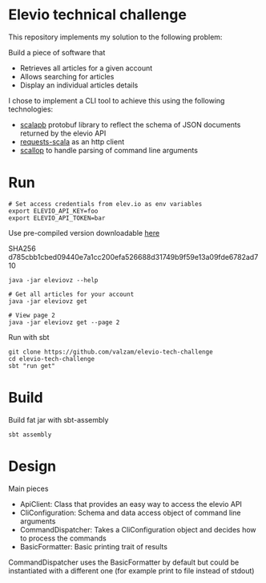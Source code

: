 # Elevio technical challenge
This repository implements my solution to the following problem:

Build a piece of software that

- Retrieves all articles for a given account
- Allows searching for articles
- Display an individual articles details

I chose to implement a CLI tool to achieve this using the following technologies:

- [scalapb](https://scalapb.github.io/json.html) protobuf library to reflect the schema of JSON documents returned by the elevio API
- [requests-scala](https://github.com/lihaoyi/requests-scala) as an http client
- [scallop](https://github.com/scallop/scallop) to handle parsing of command line arguments

# Run
```
# Set access credentials from elev.io as env variables
export ELEVIO_API_KEY=foo
export ELEVIO_API_TOKEN=bar
```

Use pre-compiled version downloadable [here](https://elevio-tech-challlenge.s3-ap-southeast-2.amazonaws.com/eleviovz)

SHA256 d785cbb1cbed09440e7a1cc200efa526688d31749b9f59e13a09fde6782ad710
```
java -jar eleviovz --help

# Get all articles for your account
java -jar eleviovz get

# View page 2
java -jar eleviovz get --page 2
```

Run with sbt
```
git clone https://github.com/valzam/elevio-tech-challenge
cd elevio-tech-challenge
sbt "run get"
```

# Build

Build fat jar with sbt-assembly
```
sbt assembly
```

# Design

Main pieces
- ApiClient: Class that provides an easy way to access the elevio API
- CliConfiguration: Schema and data access object of command line arguments
- CommandDispatcher: Takes a CliConfiguration object and decides how to process the commands
- BasicFormatter: Basic printing trait of results

CommandDispatcher uses the BasicFormatter by default but could be instantiated with a different one (for example print to file instead of stdout)
 